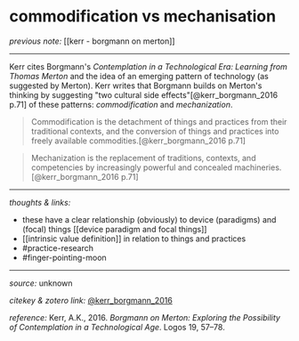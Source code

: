 # commodification vs mechanisation

_previous note:_ [[kerr - borgmann on merton]]

---

Kerr cites Borgmann's _Contemplation in a Technological Era: Learning from Thomas Merton_ and the idea of an emerging pattern of technology (as suggested by Merton). Kerr writes that Borgmann builds on Merton's thinking by suggesting "two cultural side effects"[@kerr_borgmann_2016 p.71] of these patterns: _commodification_ and _mechanization_.

>Commodification is the detachment of things and practices from their traditional contexts, and the conversion of things and practices into freely available commodities.[@kerr_borgmann_2016 p.71]

>Mechanization is the replacement of traditions, contexts, and competencies by increasingly powerful and concealed machineries.[@kerr_borgmann_2016 p.71]

---

_thoughts & links:_

- these have a clear relationship (obviously) to device (paradigms) and (focal) things [[device paradigm and focal things]]
- [[intrinsic value definition]] in relation to things and practices 
- #practice-research 
- #finger-pointing-moon 

---

_source:_ unknown

_citekey & zotero link:_ [@kerr_borgmann_2016](zotero://select/items/1_QRTB3D4V)

_reference:_ Kerr, A.K., 2016. _Borgmann on Merton: Exploring the Possibility of Contemplation in a Technological Age_. Logos 19, 57–78.


